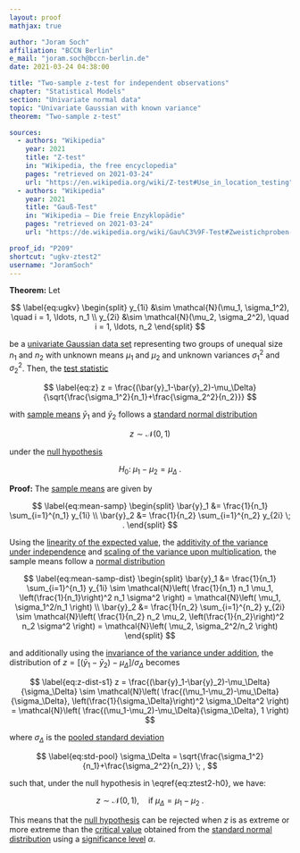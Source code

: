 ```yaml
---
layout: proof
mathjax: true

author: "Joram Soch"
affiliation: "BCCN Berlin"
e_mail: "joram.soch@bccn-berlin.de"
date: 2021-03-24 04:38:00

title: "Two-sample z-test for independent observations"
chapter: "Statistical Models"
section: "Univariate normal data"
topic: "Univariate Gaussian with known variance"
theorem: "Two-sample z-test"

sources:
  - authors: "Wikipedia"
    year: 2021
    title: "Z-test"
    in: "Wikipedia, the free encyclopedia"
    pages: "retrieved on 2021-03-24"
    url: "https://en.wikipedia.org/wiki/Z-test#Use_in_location_testing"
  - authors: "Wikipedia"
    year: 2021
    title: "Gauß-Test"
    in: "Wikipedia – Die freie Enzyklopädie"
    pages: "retrieved on 2021-03-24"
    url: "https://de.wikipedia.org/wiki/Gau%C3%9F-Test#Zweistichproben-Gau%C3%9F-Test_f%C3%BCr_unabh%C3%A4ngige_Stichproben"

proof_id: "P209"
shortcut: "ugkv-ztest2"
username: "JoramSoch"
---
```



**Theorem:** Let

$$ \label{eq:ugkv}
\begin{split}
y_{1i} &\sim \mathcal{N}(\mu_1, \sigma_1^2), \quad i = 1, \ldots, n_1 \\
y_{2i} &\sim \mathcal{N}(\mu_2, \sigma_2^2), \quad i = 1, \ldots, n_2
\end{split}
$$

be a [univariate Gaussian data set](/D/ug) representing two groups of unequal size $n_1$ and $n_2$ with unknown means $\mu_1$ and $\mu_2$ and unknown variances $\sigma_1^2$ and $\sigma_2^2$. Then, the [test statistic](/D/tstat)

$$ \label{eq:z}
z = \frac{(\bar{y}_1-\bar{y}_2)-\mu_\Delta}{\sqrt{\frac{\sigma_1^2}{n_1}+\frac{\sigma_2^2}{n_2}}}
$$

with [sample means](/D/mean-samp) $\bar{y}_1$ and $\bar{y}_2$ follows a [standard normal distribution](/D/snorm)

$$ \label{eq:z-dist}
z \sim \mathcal{N}(0, 1)
$$

under the [null hypothesis](/D/h0)

$$ \label{eq:ztest2-h0}
H_0: \; \mu_1-\mu_2 = \mu_\Delta \; .
$$


**Proof:** The [sample means](/D/mean-samp) are given by

$$ \label{eq:mean-samp}
\begin{split}
\bar{y}_1 &= \frac{1}{n_1} \sum_{i=1}^{n_1} y_{1i} \\
\bar{y}_2 &= \frac{1}{n_2} \sum_{i=1}^{n_2} y_{2i} \; .
\end{split}
$$

Using the [linearity of the expected value](/P/mean-lin), the [additivity of the variance under independence](/P/var-add) and [scaling of the variance upon multiplication](/P/var-scal), the sample means follow a [normal distribution](/D/norm)

$$ \label{eq:mean-samp-dist}
\begin{split}
\bar{y}_1 &= \frac{1}{n_1} \sum_{i=1}^{n_1} y_{1i} \sim \mathcal{N}\left( \frac{1}{n_1} n_1 \mu_1, \left(\frac{1}{n_1}\right)^2 n_1 \sigma^2 \right) = \mathcal{N}\left( \mu_1, \sigma_1^2/n_1 \right) \\
\bar{y}_2 &= \frac{1}{n_2} \sum_{i=1}^{n_2} y_{2i} \sim \mathcal{N}\left( \frac{1}{n_2} n_2 \mu_2, \left(\frac{1}{n_2}\right)^2 n_2 \sigma^2 \right) = \mathcal{N}\left( \mu_2, \sigma_2^2/n_2 \right)
\end{split}
$$

and additionally using the [invariance of the variance under addition](/P/var-inv), the distribution of $z = [(\bar{y}_1-\bar{y}_2)-\mu_\Delta]/\sigma_\Delta$ becomes

$$ \label{eq:z-dist-s1}
z = \frac{(\bar{y}_1-\bar{y}_2)-\mu_\Delta}{\sigma_\Delta} \sim \mathcal{N}\left( \frac{(\mu_1-\mu_2)-\mu_\Delta}{\sigma_\Delta}, \left(\frac{1}{\sigma_\Delta}\right)^2 \sigma_\Delta^2 \right) = \mathcal{N}\left( \frac{(\mu_1-\mu_2)-\mu_\Delta}{\sigma_\Delta}, 1 \right)
$$

where $\sigma_\Delta$ is the [pooled standard deviation](/D/std-pool)

$$ \label{eq:std-pool}
\sigma_\Delta = \sqrt{\frac{\sigma_1^2}{n_1}+\frac{\sigma_2^2}{n_2}} \; ,
$$

such that, under the null hypothesis in \eqref{eq:ztest2-h0}, we have:

$$ \label{eq:z-dist-s2}
z \sim \mathcal{N}(0, 1), \quad \text{if } \mu_\Delta = \mu_1-\mu_2 \; .
$$

This means that the [null hypothesis](/D/h0) can be rejected when $z$ is as extreme or more extreme than the [critical value](/D/cval) obtained from the [standard normal distribution](/D/snorm) using a [significance level](/D/alpha) $\alpha$.